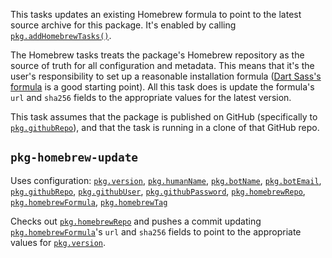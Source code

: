 This tasks updates an existing Homebrew formula to point to the latest source
archive for this package. It's enabled by calling [`pkg.addHomebrewTasks()`][].

[`pkg.addHomebrewTasks()`]: https://pub.dev/documentation/dart_cli_pkg/latest/cli_pkg/addHomebrewTasks.html

The Homebrew tasks treats the package's Homebrew repository as the source of
truth for all configuration and metadata. This means that it's the user's
responsibility to set up a reasonable installation formula ([Dart Sass's
formula][] is a good starting point). All this task does is update the formula's
`url` and `sha256` fields to the appropriate values for the latest version.

[Dart Sass's formula]: https://github.com/sass/homebrew-sass/blob/master/sass.rb

This task assumes that the package is published on GitHub (specifically to
[`pkg.githubRepo`][]), and that the task is running in a clone of that GitHub
repo.

[`pkg.githubRepo`]: https://pub.dev/documentation/dart_cli_pkg/latest/cli_pkg/githubRepo.html


## `pkg-homebrew-update`

Uses configuration: [`pkg.version`][], [`pkg.humanName`][], [`pkg.botName`][],
[`pkg.botEmail`][], [`pkg.githubRepo`][], [`pkg.githubUser`][],
[`pkg.githubPassword`][], [`pkg.homebrewRepo`][], [`pkg.homebrewFormula`][],
[`pkg.homebrewTag`][]

[`pkg.version`]: https://pub.dev/documentation/dart_cli_pkg/latest/cli_pkg/version.html
[`pkg.humanName`]: https://pub.dev/documentation/dart_cli_pkg/latest/cli_pkg/humanName.html
[`pkg.botName`]: https://pub.dev/documentation/dart_cli_pkg/latest/cli_pkg/botName.html
[`pkg.botEmail`]: https://pub.dev/documentation/dart_cli_pkg/latest/cli_pkg/botEmail.html
[`pkg.githubUser`]: https://pub.dev/documentation/dart_cli_pkg/latest/cli_pkg/githubUser.html
[`pkg.githubPassword`]: https://pub.dev/documentation/dart_cli_pkg/latest/cli_pkg/githubPassword.html
[`pkg.homebrewRepo`]: https://pub.dev/documentation/dart_cli_pkg/latest/cli_pkg/homebrewRepo.html
[`pkg.homebrewFormula`]: https://pub.dev/documentation/dart_cli_pkg/latest/cli_pkg/homebrewFormula.html
[`pkg.homebrewTag`]: https://pub.dev/documentation/dart_cli_pkg/latest/cli_pkg/homebrewTag.html

Checks out [`pkg.homebrewRepo`][] and pushes a commit updating
[`pkg.homebrewFormula`][]'s `url` and `sha256` fields to point to the
appropriate values for [`pkg.version`][].
